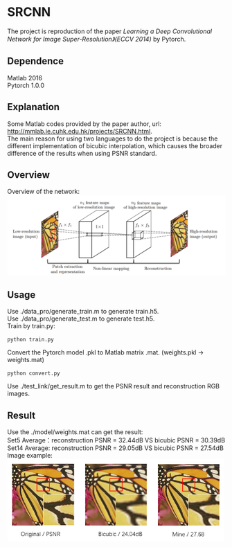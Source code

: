 # SRCNN
The project is reproduction of the paper *Learning a Deep Convolutional Network for Image Super-Resolution》(ECCV 2014)* by Pytorch.
## Dependence
Matlab 2016  
Pytorch 1.0.0  
## Explanation
Some Matlab codes provided by the paper author, url: http://mmlab.ie.cuhk.edu.hk/projects/SRCNN.html.  
The main reason for using two languages to do the project is because the different implementation of bicubic interpolation, which causes the broader difference of the results when using PSNR standard. 
## Overview
Overview of the network:  
<img src="https://raw.githubusercontent.com/chxy95/SRCNN/master/images/Overview.png" width="700"/>
## Usage
Use ./data_pro/generate_train.m to generate train.h5.  
Use ./data_pro/generate_test.m to generate test.h5.  
Train by train.py:
```
python train.py
```
Convert the Pytorch model .pkl to Matlab matrix .mat. (weights.pkl -> weights.mat)  
```
python convert.py
```
Use ./test_link/get_result.m to get the PSNR result and reconstruction RGB images.
## Result
Use the ./model/weights.mat can get the result:  
Set5 Average：reconstruction PSNR = 32.44dB VS bicubic PSNR = 30.39dB  
Set14 Average: reconstruction PSNR = 29.05dB VS bicubic PSNR = 27.54dB  
Image example:  
<img src="https://raw.githubusercontent.com/chxy95/SRCNN/master/images/Comparison.png" width="500"/>
